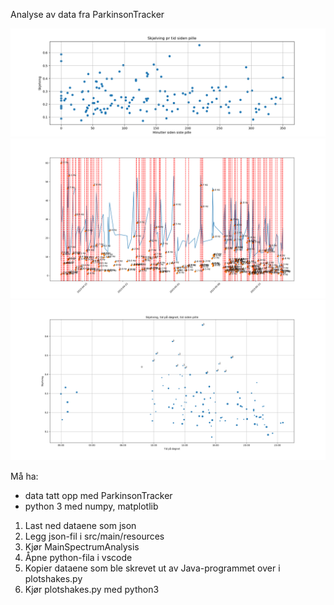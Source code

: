 Analyse av data fra ParkinsonTracker

![Plott av skjelving mot tid siden tablett](doc/ParkinsonTracker_MinutterSidenSistePilleSkjelving.png)
![Plott av frekvens og alt](doc/parkinsonTrackerFull.png)
![Plott av skjelving, tid pådøgn, tid siden](doc/parkinsonTracker_tidpåDøgn.png)


Må ha: 
* data tatt opp med ParkinsonTracker
* python 3 med numpy, matplotlib

1. Last ned dataene som json
2. Legg json-fil i src/main/resources
3. Kjør MainSpectrumAnalysis
4. Åpne python-fila i vscode
5. Kopier dataene som ble skrevet ut av Java-programmet over i plotshakes.py
6. Kjør plotshakes.py med python3

